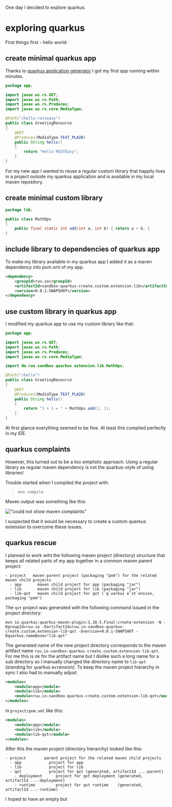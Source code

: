 One day I decided to explore quarkus.

# exploring quarkus

First things first - hello world:

## create minimal quarkus app

Thanks to [quarkus application generator](https://code.quarkus.io/) I got my first app running within minutes.

```java
package app;

import javax.ws.rs.GET;
import javax.ws.rs.Path;
import javax.ws.rs.Produces;
import javax.ws.rs.core.MediaType;

@Path("/hello-resteasy")
public class GreetingResource
{
	@GET
	@Produces(MediaType.TEXT_PLAIN)
	public String hello()
	{
		return "Hello RESTEasy";
	}
}
```

For my new app I wanted to reuse a regular custom library that happily lives in a project outside my quarkus application and is available in my local maven repository.

## create minimal custom library

```java
package lib;

public class MathOps
{
	public final static int add(int a, int b) { return a + b; }
}
```

## include library to dependencies of quarkus app

To make my library available in my quarkus app I added it as a maven dependency into pom.xml of my app.

```xml
<dependency>
    <groupId>ruu.io</groupId>
    <artifactId>sandbox-quarkus-create.custom.extension-lib</artifactId>
    <version>0.0.1-SNAPSHOT</version>
</dependency>
```

## use custom library in quarkus app

I modified my quarkus app to use my custom library like that:

```java
package app;

import javax.ws.rs.GET;
import javax.ws.rs.Path;
import javax.ws.rs.Produces;
import javax.ws.rs.core.MediaType;

import de.ruu.sandbox.quarkus.extension.lib.MathOps;

@Path("/hello")
public class GreetingResource
{
	@GET
	@Produces(MediaType.TEXT_PLAIN)
	public String hello()
	{
		return "1 + 1 = " + MathOps.add(1, 1);
	}
}
```

At first glance everything seemed to be fine. At least this compiled perfectly in my IDE.

## quarkus complaints

However, this turned out to be a too simplistic approach. Using a regular library as regular maven dependency is not the quarkus-style of using libraries!

Trouble started when I compiled the project with:

> `mvn compile`

Maven output was something like this:

!["could not show maven complaints"](https://lh3.googleusercontent.com/-qzsR7aahX6M/X_Gvs_IoiMI/AAAAAAAAAGg/-ww2AMg_TJcg5M4FLede06mI1So3wqbSACLcBGAsYHQ/h120/mvn-output-compile.with.regular.lib.png "maven complaints")

I suspected that it would be necessary to create a custom quarkus extension to overcome these issues.

## quarkus rescue

I planned to work wiht the following maven project (directory) structure that keeps all related parts of my app together in a common maven parent project:

```
- project   maven parent project (packaging "pom") for the related maven child projects
  - app       maven child project for app (packaging "jar")
  - lib       maven child project for lib (packaging "jar")
  - lib-qxt   maven child project for qxt (`q`uarkus e`xt`ension, packaging "pom")
```

The `qxt` project was generated with the following command issued in the project directory:

```
mvn io.quarkus:quarkus-maven-plugin:1.10.5.Final:create-extension -N -DgroupId=ruu.io -DartifactId=ruu.io-sandbox-quarkus-create.custom.extension-lib-qxt -Dversion=0.0.1-SNAPSHOT -Dquarkus.nameBase="lib-qxt"
```

The generated name of the new project directory corresponds to the maven artifact name `ruu.io-sandbox-quarkus-create.custom.extension-lib-qxt`. For me this is ok for the artifact name but I dislike such a long name for a sub directory so I manually changed the directory name to `lib-qxt` (standing for `q`uarkus e`xt`ension). To keep the maven project hierarchy in sync I also had to manually adjust

```xml
<modules>
	<module>app</module>
	<module>lib</module>
	<module>ruu.io-sandbox-quarkus-create.custom.extension-lib-qxt</module>
</modules>
```

in `project/pom.xml` like this:

```xml
<modules>
	<module>app</module>
	<module>lib</module>
	<module>lib-qxt</module>
</modules>
```

After this the maven project (directory hierarchy) looked like this:

```
- project        parent project for the related maven child projects
  - app            project for app
  - lib            project for lib
  - qxt            project for qxt (generated, artifactId ...-parent)
    - deployment      project for qxt deployment (generated, artifactId ...-deployment)
    - runtime         project for qxt runtime    (generated, artifactId ...-runtime)
```

I hoped to have an empty but 